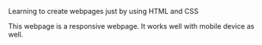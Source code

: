 Learning to create webpages just by using HTML and CSS

This webpage is a responsive webpage. It works well with mobile device as well.
